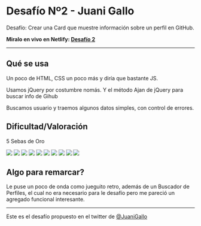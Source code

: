 # Desafío Nº2 - Juani Gallo

Desafío: Crear una Card que muestre información sobre un perfil en GitHub.


**Miralo en vivo en Netlify: [Desafío 2](https://desafio-dos-juani-gallo.netlify.app/)**

---

## Qué se usa

Un poco de HTML, CSS un poco más y diría que bastante JS.

Usamos jQuery por costumbre nomás. Y el método Ajan de jQuery para buscar info de Gihub

Buscamos usuario y traemos algunos datos simples, con control de errores.

## Dificultad/Valoración

5 Sebas de Oro

![](https://i.ibb.co/9bvBx6H/sebadeoro-mini.png)
![](https://i.ibb.co/9bvBx6H/sebadeoro-mini.png)
![](https://i.ibb.co/9bvBx6H/sebadeoro-mini.png)
![](https://i.ibb.co/9bvBx6H/sebadeoro-mini.png)
![](https://i.ibb.co/9bvBx6H/sebadeoro-mini.png)
![](https://i.ibb.co/k8wPsDr/sebadeoro-mini-disabled.png)
![](https://i.ibb.co/k8wPsDr/sebadeoro-mini-disabled.png)
![](https://i.ibb.co/k8wPsDr/sebadeoro-mini-disabled.png)
![](https://i.ibb.co/k8wPsDr/sebadeoro-mini-disabled.png)
![](https://i.ibb.co/k8wPsDr/sebadeoro-mini-disabled.png)


## Algo para remarcar?

Le puse un poco de onda como jueguito retro, además de un Buscador de Perfiles, el cual no era necesario para le desafío pero me pareció un agregado funcional interesante.

---

Este es el desafío propuesto en el twitter de [@JuaniGallo](https://twitter.com/JuaniGallo)